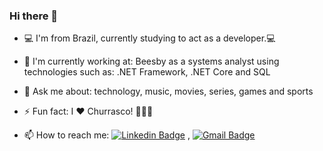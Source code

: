 ### Hi there 👋

- 💻 I'm from Brazil, currently studying to act as a developer.💻
- 🔭 I'm currently working at: Beesby as a systems analyst using technologies such as: .NET Framework, .NET Core and SQL
- 💬 Ask me about: technology, music, movies, series, games and sports 
- ⚡ Fun fact: I ❤️ Churrasco! 🤤🥩🍻

- 📫 How to reach me: [![Linkedin Badge](https://img.shields.io/badge/-LinkedIn-blue?style=flat-square&logo=Linkedin&logoColor=white&link=https://www.linkedin.com/in/ggrocha023/)](https://www.linkedin.com/in/ggrocha023//) , [![Gmail Badge](https://img.shields.io/badge/-Gmail-c14438?style=flat-square&logo=Gmail&logoColor=white&link=mailto:g.rocha023@gmail.com.com)](mailto:g.rocha023@gmail.com)
